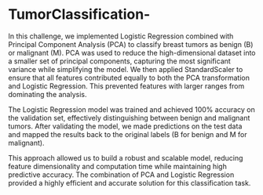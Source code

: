 # TumorClassification-
In this challenge, we implemented Logistic Regression combined with Principal Component Analysis (PCA) to classify breast tumors as benign (B) or malignant (M). PCA was used to reduce the high-dimensional dataset into a smaller set of principal components, capturing the most significant variance while simplifying the model. We then applied StandardScaler to ensure that all features contributed equally to both the PCA transformation and Logistic Regression. This prevented features with larger ranges from dominating the analysis.

The Logistic Regression model was trained and achieved 100% accuracy on the validation set, effectively distinguishing between benign and malignant tumors. After validating the model, we made predictions on the test data and mapped the results back to the original labels (B for benign and M for malignant).

This approach allowed us to build a robust and scalable model, reducing feature dimensionality and computation time while maintaining high predictive accuracy. The combination of PCA and Logistic Regression provided a highly efficient and accurate solution for this classification task.

